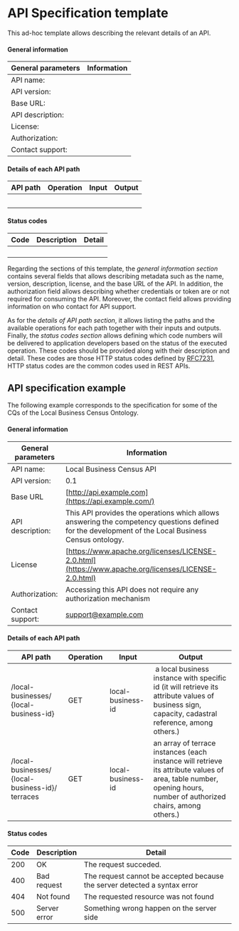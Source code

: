 # API Specification template
This ad-hoc template allows describing the relevant details of an API.

#### General information

| General parameters |            Information |
| ------------------------ | ------------------------ |
| API name:                |   |
| API version:             |   |
| Base URL:                |  |
| API description:         |  |
| License:                 |  |
| Authorization:           |  |
| Contact support:         |  |


#### Details of each API path
| API path | Operation | Input | Output |
| ---------| ----------------------- | ------------------------ | ------------------------ |
|                          |  |  |  |
|                          |  |  |  |
|                          |  |  |  |
|                          |  |  |  |
|                          |  |  |  |

#### Status codes
| Code                     | Description | Detail |
| ------------------------ |-----------| -----------|
|                          |  |  |
|                          |  |  |
|                          |  |  |
|                          |  |

Regarding the sections of this template, the *general information section* contains several fields that allows describing metadata such as the name, version, description, license, and the base URL of the API. In addition, the authorization field allows describing whether credentials or token are or not required for consuming the API. Moreover, the contact field allows providing information on who contact for API support.

As for the *details of API path section*, it allows listing the paths and the available operations for each path together with their inputs and outputs. Finally, the *status codes section* allows defining which code numbers will be delivered to application developers based on the status of the executed operation. These codes should be provided along with their description and detail. These codes are those HTTP status codes defined by [RFC7231](https://datatracker.ietf.org/doc/html/rfc7231\#section-6), HTTP status codes are the common codes used in REST APIs.


## API specification example

The following example corresponds to the specification for some of the CQs of the Local Business Census Ontology.

#### General information
|   General parameters    | Information |
| ------------------------ | ------------------------ |
| API name:                                       | Local Business Census API |
| API version:                                    | 0.1 |
| Base URL                                        | [http://api.example.com](https://api.example.com/) |
| API description:                                | This API provides the operations which allows answering the competency questions defined for the development of the Local Business Census ontology. |
| License                                         | [https://www.apache.org/licenses/LICENSE-2.0.html](https://www.apache.org/licenses/LICENSE-2.0.html) |
| Authorization:                                  | Accessing this API does not require any authorization mechanism |
| Contact support:                                | support@example.com |

#### Details of each API path
| API path | Operation | Input | Output |
| ---------|------------------------ | ------------------------ | ------------------------ |
| /local-businesses/ {local-business-id}          | GET | local-business-id |  a local business instance with specific id (it will retrieve its attribute values of business sign, capacity, cadastral reference, among others.) |
| /local-businesses/ {local-business-id}/ terraces | GET | local-business-id | an array of terrace instances (each instance will retrieve its attribute values of area, table number, opening hours, number of authorized chairs, among others.) |

#### Status codes
| Code                     | Description | Detail |
| ------------------------ | -----------| -----------|
| 200                                             | OK | The request succeded. |
| 400                                             | Bad request | The request cannot be accepted because the server detected a syntax error |
| 404                                             | Not found | The requested resource was not found |
| 500                                             | Server error | Something wrong happen on the server side |
